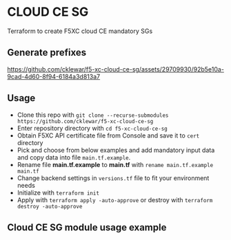 # CLOUD CE SG

Terraform to create F5XC cloud CE mandatory SGs

##  Generate prefixes

https://github.com/cklewar/f5-xc-cloud-ce-sg/assets/29709930/92b5e10a-9cad-4d60-8f94-6184a3d813a7

## Usage

- Clone this repo with `git clone --recurse-submodules https://github.com/cklewar/f5-xc-cloud-ce-sg`
- Enter repository directory with `cd f5-xc-cloud-ce-sg`
- Obtain F5XC API certificate file from Console and save it to `cert` directory
- Pick and choose from below examples and add mandatory input data and copy data into file `main.tf.example`.
- Rename file __main.tf.example__ to __main.tf__ with `rename main.tf.example main.tf`
- Change backend settings in `versions.tf` file to fit your environment needs
- Initialize with `terraform init`
- Apply with `terraform apply -auto-approve` or destroy with `terraform destroy -auto-approve`




## Cloud CE SG module usage example
  
````hcl
````

